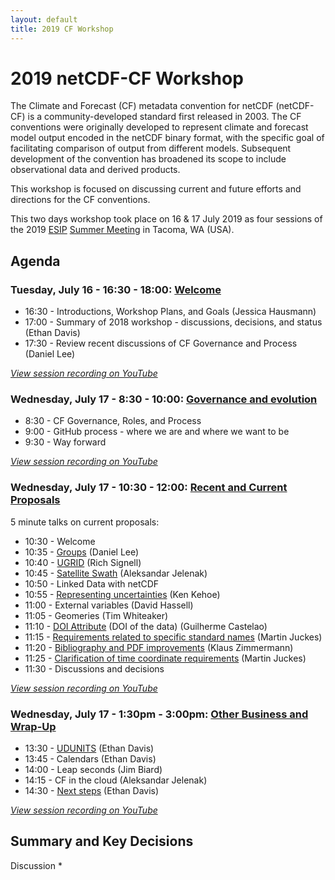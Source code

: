 ```yaml
---
layout: default
title: 2019 CF Workshop
---
```


# 2019 netCDF-CF Workshop

The Climate and Forecast (CF) metadata convention for netCDF (netCDF-CF) is a community-developed standard first released in 2003. The CF conventions were originally developed to represent climate and forecast model output encoded in the netCDF binary format, with the specific goal of facilitating comparison of output from different models. Subsequent development of the convention has broadened its scope to include observational data and derived products.

This workshop is focused on discussing current and future efforts and directions for the CF conventions.
 
This two days workshop took place on 16 & 17 July 2019 as four sessions of the 2019 [ESIP][esip] [Summer Meeting][esip2019sm] in Tacoma, WA (USA).



## Agenda

### Tuesday, July 16 - 16:30 - 18:00: [Welcome][Session1]
* 16:30 - Introductions, Workshop Plans, and Goals (Jessica Hausmann)
* 17:00 - Summary of 2018 workshop - discussions, decisions, and status (Ethan Davis)
* 17:30 - Review recent discussions of CF Governance and Process (Daniel Lee)

*[View session recording on YouTube][session1-youtube]*

### Wednesday, July 17 - 8:30 - 10:00: [Governance and evolution][Session2]
* 8:30 - CF Governance, Roles, and Process
* 9:00 - GitHub process - where we are and where we want to be
* 9:30 - Way forward

*[View session recording on YouTube][session2-youtube]*

### Wednesday, July 17 - 10:30 - 12:00: [Recent and Current Proposals][Session3]
5 minute talks on current proposals:
* 10:30 - Welcome
* 10:35 - [Groups][github-issue-144] (Daniel Lee)
* 10:40 - [UGRID][github-issue-153] (Rich Signell)
* 10:45 - [Satellite Swath][satellite-swath] (Aleksandar Jelenak)
* 10:50 - Linked Data with netCDF
* 10:55 - [Representing uncertainties][representing-uncertainties] (Ken Kehoe)
* 11:00 - External variables (David Hassell)
* 11:05 - Geomeries (Tim Whiteaker)
* 11:10 - [DOI Attribute][github-issue-160] (DOI of the data) (Guilherme Castelao)
* 11:15 - [Requirements related to specific standard names][trac-ticket-153] (Martin Juckes)
* 11:20 - [Bibliography and PDF improvements][github-issue-161] (Klaus Zimmermann)
* 11:25 - [Clarification of time coordinate requirements][github-issue-166] (Martin Juckes)
* 11:30 - Discussions and decisions

*[View session recording on YouTube][session3-youtube]*

### Wednesday, July 17 - 1:30pm - 3:00pm: [Other Business and Wrap-Up][Session4]
* 13:30 - [UDUNITS][cf-metadata-maillist-020652] (Ethan Davis)
* 13:45 - Calendars (Ethan Davis)
* 14:00 - Leap seconds (Jim Biard)
* 14:15 - CF in the cloud (Aleksandar Jelenak)
* 14:30 - [Next steps][google-docs-next-steps] (Ethan Davis)

*[View session recording on YouTube][session4-youtube]*

## Summary and Key Decisions

Discussion
* 

[esip]: https://www.esipfed.org/ "ESIP"
[esip2019sm]: https://2019esipsummermeeting.sched.com/ "ESIP Summer Meeting"

[Session1]: https://2019esipsummermeeting.sched.com/event/PtPD/netcdf-cf-workshop-part-i "Session 1: Welcome"
[Session2]: https://2019esipsummermeeting.sched.com/event/PtPD/netcdf-cf-workshop-part-ii "Session 2: Governance and evolution"
[Session3]: https://2019esipsummermeeting.sched.com/event/PtPD/netcdf-cf-workshop-part-iii "Session 3: Recent and Current Proposals"
[Session4]: https://2019esipsummermeeting.sched.com/event/PtPD/netcdf-cf-workshop-part-iv "Session 4: Other Business and Wrap-Up"

[session1-youtube]: https://youtu.be/vovEHQ4V44o "Youtube Session 1 recording"
[session2-youtube]: https://youtu.be/9HUFACGHZUA "Youtube Session 2 recording"
[session3-youtube]: https://youtu.be/TkgksKyqOCI "Youtube Session 3 recording"
[session4-youtube]: https://youtu.be/eqMjeLlt8yQ "Youtube Session 4 recording"

[github-issue-144]: https://github.com/cf-convention/cf-conventions/issues/144 "GitHub: Groups"
[github-issue-153]: https://github.com/cf-convention/cf-conventions/issues/153 "GitHub: UGRID"
[satellite-swath]: https://github.com/Unidata/EC-netCDF-CF/blob/master/swath/swath.adoc "Propossal doc: Satellite Swath"
[representing-uncertainties]: https://docs.google.com/document/d/1UR0flhrEE3yw_3dKW8NpCrGymLt9idwFXJBhZ5ngX3Y/edit "Google docs: Representing uncertainties"
[github-issue-160]: https://github.com/cf-convention/cf-conventions/issues/160 "GitHub: DOI Attribute"
[trac-ticket-153]: https://cf-trac.llnl.gov/trac/ticket/153 "Trac: Requirements related to specific standard names"
[github-issue-161]: https://github.com/cf-convention/cf-conventions/pull/161 "GitHub: Bibliography and PDF improvements"
[github-issue-166]: https://github.com/cf-convention/cf-conventions/issues/166 "GitHub: Clarification of time coordinate requirements"

[cf-metadata-maillist-020652]: http://mailman.cgd.ucar.edu/pipermail/cf-metadata/2018/020652.html "CF-metadata mail-list message"
[google-docs-next-steps]: https://docs.google.com/document/d/1QfN6bq-IzIDYIwjFPRRQJMJZVHoFZrth8k53PdTaiP4/edit "Next Steps Google Docs"